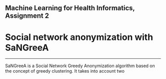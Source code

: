 ## Machine Learning for Health Informatics, Assignment 2

# Social network anonymization with SaNGreeA

---

SaNGreeA is a Social Network Greedy Anonymization algorithm based on the concept of greedy clustering. It takes into account two
